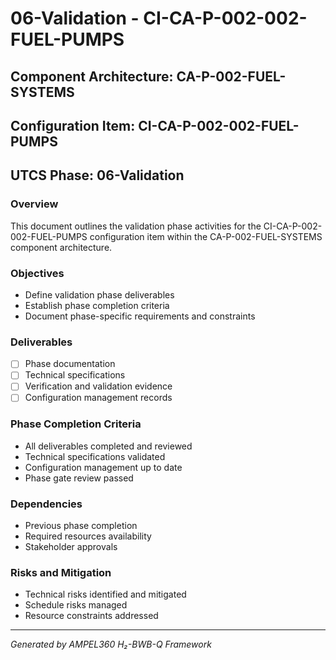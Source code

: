 # 06-Validation - CI-CA-P-002-002-FUEL-PUMPS

## Component Architecture: CA-P-002-FUEL-SYSTEMS
## Configuration Item: CI-CA-P-002-002-FUEL-PUMPS
## UTCS Phase: 06-Validation

### Overview
This document outlines the validation phase activities for the CI-CA-P-002-002-FUEL-PUMPS configuration item within the CA-P-002-FUEL-SYSTEMS component architecture.

### Objectives
- Define validation phase deliverables
- Establish phase completion criteria
- Document phase-specific requirements and constraints

### Deliverables
- [ ] Phase documentation
- [ ] Technical specifications
- [ ] Verification and validation evidence
- [ ] Configuration management records

### Phase Completion Criteria
- All deliverables completed and reviewed
- Technical specifications validated
- Configuration management up to date
- Phase gate review passed

### Dependencies
- Previous phase completion
- Required resources availability
- Stakeholder approvals

### Risks and Mitigation
- Technical risks identified and mitigated
- Schedule risks managed
- Resource constraints addressed

---
*Generated by AMPEL360 H₂-BWB-Q Framework*
